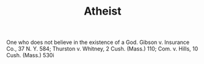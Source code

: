 ---
title: Atheist
letter: A
permalink: "/definitions/bld-atheist.html"
body: One who does not believe in the existence of a God. Gibson v. Insurance Co.,
  37 N. Y. 584; Thurston v. Whitney, 2 Cush. (Mass.) 110; Com. v. Hills, 10 Cush.
  (Mass.) 530i
published_at: '2018-07-07'
source: Black's Law Dictionary 2nd Ed (1910)
layout: post
---